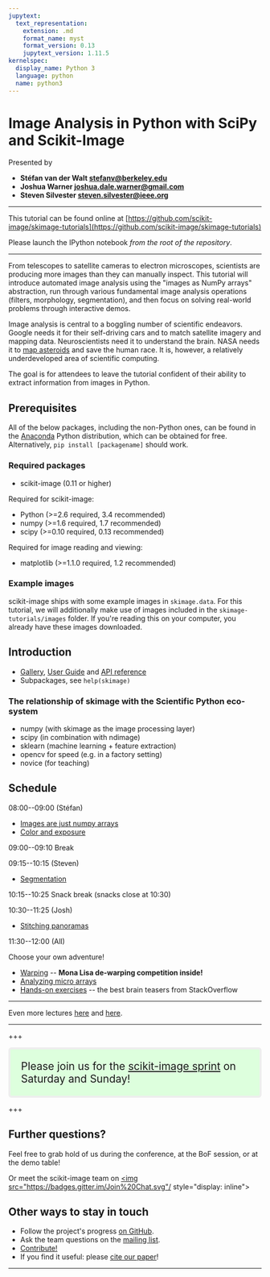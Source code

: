 ```yaml
---
jupytext:
  text_representation:
    extension: .md
    format_name: myst
    format_version: 0.13
    jupytext_version: 1.11.5
kernelspec:
  display_name: Python 3
  language: python
  name: python3
---
```


# Image Analysis in Python with SciPy and Scikit-Image

Presented by 
* **Stéfan van der Walt <stefanv@berkeley.edu>**
* **Joshua Warner <joshua.dale.warner@gmail.com>**
* **Steven Silvester <steven.silvester@ieee.org>**

<hr/>

This tutorial can be found online at [https://github.com/scikit-image/skimage-tutorials](https://github.com/scikit-image/skimage-tutorials)

Please launch the IPython notebook *from the root of the repository*.
<hr/>

From telescopes to satellite cameras to electron microscopes, scientists are producing more images than they can manually inspect. This tutorial will introduce automated image analysis using the "images as NumPy arrays" abstraction, run through various fundamental image analysis operations (filters, morphology, segmentation), and then focus on solving real-world problems through interactive demos.

Image analysis is central to a boggling number of scientific endeavors. Google needs it for their self-driving cars and to match satellite imagery and mapping data. Neuroscientists need it to understand the brain. NASA needs it to [map asteroids](http://www.bbc.co.uk/news/technology-26528516) and save the human race. It is, however, a relatively underdeveloped area of scientific computing.

The goal is for attendees to leave the tutorial confident of their ability to extract information from images in Python.

## Prerequisites

All of the below packages, including the non-Python ones, can be found in the [Anaconda](https://store.continuum.io/cshop/anaconda/) Python distribution, which can be obtained for free.
Alternatively, ``pip install [packagename]`` should work.

### Required packages

- scikit-image (0.11 or higher)

Required for scikit-image:

- Python (>=2.6 required, 3.4 recommended)
- numpy (>=1.6 required, 1.7 recommended)
- scipy (>=0.10 required, 0.13 recommended)

Required for image reading and viewing:

- matplotlib (>=1.1.0 required, 1.2 recommended)

### Example images

scikit-image ships with some example images in `skimage.data`. For this tutorial, we will additionally make use of images included in the `skimage-tutorials/images` folder. If you're reading this on your computer, you already have these images downloaded.

## Introduction

- [Gallery](http://scikit-image.org/docs/dev/auto_examples/), [User Guide](http://scikit-image.org/docs/stable/user_guide.html) and [API reference](http://scikit-image.org/docs/dev/api/api.html)
- Subpackages, see ``help(skimage)``

### The relationship of skimage with the Scientific Python eco-system

  - numpy (with skimage as the image processing layer)
  - scipy (in combination with ndimage)
  - sklearn (machine learning + feature extraction)
  - opencv for speed (e.g. in a factory setting)
  - novice (for teaching)

## Schedule

08:00--09:00 (Stéfan)

- [Images are just numpy arrays](../../lectures/00_images_are_arrays.ipynb)
- [Color and exposure](../../lectures/0_color_and_exposure.ipynb)

09:00--09:10 Break

09:15--10:15 (Steven)

- [Segmentation](../../lectures/4_segmentation.ipynb)

10:15--10:25 Snack break (snacks close at 10:30)

10:30--11:25 (Josh)

- [Stitching panoramas](../../lectures/adv3_panorama-stitching.ipynb)

11:30--12:00 (All)

Choose your own adventure!

- [Warping](../../lectures/adv4_warping.ipynb) -- **Mona Lisa de-warping competition inside!**
- [Analyzing micro arrays](../../lectures/adv2_microarray.ipynb)
- [Hands-on exercises](../../lectures/stackoverflow_challenges.ipynb) -- the best brain teasers from StackOverflow

---

Even more lectures [here](../../lectures) and [here](http://scipy-lectures.github.io).

---

+++

<div style="background: #DFD; border: 4px solid #EEE; border-radius: 6px; padding: 1em; font-size: 150%">
Please join us for the <a href="http://scipy2015.scipy.org/ehome/115969/259290/">scikit-image sprint</a> on Saturday and Sunday!
</div>

+++

## Further questions?

Feel free to grab hold of us during the conference, at the BoF session, or at the demo table!

Or meet the scikit-image team on <a href="https://gitter.im/scikit-image/scikit-image"><img src="https://badges.gitter.im/Join%20Chat.svg"/ style="display: inline"></a>

## Other ways to stay in touch

- Follow the project's progress [on GitHub](https://github.com/scikit-image/scikit-image).
- Ask the team questions on the [mailing list](https://groups.google.com/d/forum/scikit-image).
- [Contribute!](https://github.com/scikit-image/scikit-image/blob/main/CONTRIBUTING.txt)
- If you find it useful: please [cite our paper](https://peerj.com/articles/453/)!

---
